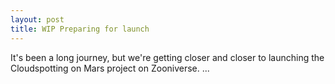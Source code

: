 ```yaml
---
layout: post
title: WIP Preparing for launch
---
```


It's been a long journey, but we're getting closer and closer to launching the Cloudspotting on Mars project on Zooniverse.
...
